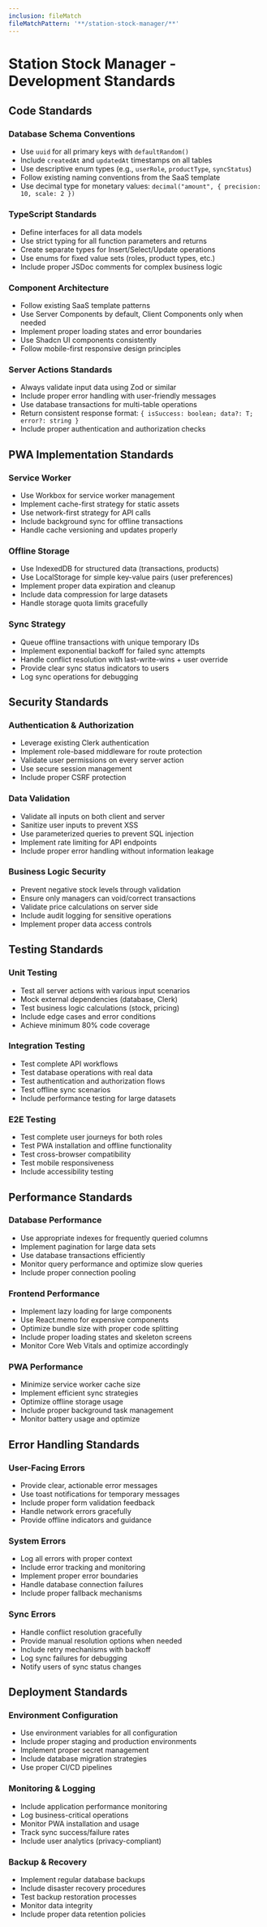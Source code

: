 ```yaml
---
inclusion: fileMatch
fileMatchPattern: '**/station-stock-manager/**'
---
```


# Station Stock Manager - Development Standards

## Code Standards

### Database Schema Conventions
- Use `uuid` for all primary keys with `defaultRandom()`
- Include `createdAt` and `updatedAt` timestamps on all tables
- Use descriptive enum types (e.g., `userRole`, `productType`, `syncStatus`)
- Follow existing naming conventions from the SaaS template
- Use decimal type for monetary values: `decimal("amount", { precision: 10, scale: 2 })`

### TypeScript Standards
- Define interfaces for all data models
- Use strict typing for all function parameters and returns
- Create separate types for Insert/Select/Update operations
- Use enums for fixed value sets (roles, product types, etc.)
- Include proper JSDoc comments for complex business logic

### Component Architecture
- Follow existing SaaS template patterns
- Use Server Components by default, Client Components only when needed
- Implement proper loading states and error boundaries
- Use Shadcn UI components consistently
- Follow mobile-first responsive design principles

### Server Actions Standards
- Always validate input data using Zod or similar
- Include proper error handling with user-friendly messages
- Use database transactions for multi-table operations
- Return consistent response format: `{ isSuccess: boolean; data?: T; error?: string }`
- Include proper authentication and authorization checks

## PWA Implementation Standards

### Service Worker
- Use Workbox for service worker management
- Implement cache-first strategy for static assets
- Use network-first strategy for API calls
- Include background sync for offline transactions
- Handle cache versioning and updates properly

### Offline Storage
- Use IndexedDB for structured data (transactions, products)
- Use LocalStorage for simple key-value pairs (user preferences)
- Implement proper data expiration and cleanup
- Include data compression for large datasets
- Handle storage quota limits gracefully

### Sync Strategy
- Queue offline transactions with unique temporary IDs
- Implement exponential backoff for failed sync attempts
- Handle conflict resolution with last-write-wins + user override
- Provide clear sync status indicators to users
- Log sync operations for debugging

## Security Standards

### Authentication & Authorization
- Leverage existing Clerk authentication
- Implement role-based middleware for route protection
- Validate user permissions on every server action
- Use secure session management
- Include proper CSRF protection

### Data Validation
- Validate all inputs on both client and server
- Sanitize user inputs to prevent XSS
- Use parameterized queries to prevent SQL injection
- Implement rate limiting for API endpoints
- Include proper error handling without information leakage

### Business Logic Security
- Prevent negative stock levels through validation
- Ensure only managers can void/correct transactions
- Validate price calculations on server side
- Include audit logging for sensitive operations
- Implement proper data access controls

## Testing Standards

### Unit Testing
- Test all server actions with various input scenarios
- Mock external dependencies (database, Clerk)
- Test business logic calculations (stock, pricing)
- Include edge cases and error conditions
- Achieve minimum 80% code coverage

### Integration Testing
- Test complete API workflows
- Test database operations with real data
- Test authentication and authorization flows
- Test offline sync scenarios
- Include performance testing for large datasets

### E2E Testing
- Test complete user journeys for both roles
- Test PWA installation and offline functionality
- Test cross-browser compatibility
- Test mobile responsiveness
- Include accessibility testing

## Performance Standards

### Database Performance
- Use appropriate indexes for frequently queried columns
- Implement pagination for large data sets
- Use database transactions efficiently
- Monitor query performance and optimize slow queries
- Include proper connection pooling

### Frontend Performance
- Implement lazy loading for large components
- Use React.memo for expensive components
- Optimize bundle size with proper code splitting
- Include proper loading states and skeleton screens
- Monitor Core Web Vitals and optimize accordingly

### PWA Performance
- Minimize service worker cache size
- Implement efficient sync strategies
- Optimize offline storage usage
- Include proper background task management
- Monitor battery usage and optimize

## Error Handling Standards

### User-Facing Errors
- Provide clear, actionable error messages
- Use toast notifications for temporary messages
- Include proper form validation feedback
- Handle network errors gracefully
- Provide offline indicators and guidance

### System Errors
- Log all errors with proper context
- Include error tracking and monitoring
- Implement proper error boundaries
- Handle database connection failures
- Include proper fallback mechanisms

### Sync Errors
- Handle conflict resolution gracefully
- Provide manual resolution options when needed
- Include retry mechanisms with backoff
- Log sync failures for debugging
- Notify users of sync status changes

## Deployment Standards

### Environment Configuration
- Use environment variables for all configuration
- Include proper staging and production environments
- Implement proper secret management
- Include database migration strategies
- Use proper CI/CD pipelines

### Monitoring & Logging
- Include application performance monitoring
- Log business-critical operations
- Monitor PWA installation and usage
- Track sync success/failure rates
- Include user analytics (privacy-compliant)

### Backup & Recovery
- Implement regular database backups
- Include disaster recovery procedures
- Test backup restoration processes
- Monitor data integrity
- Include proper data retention policies